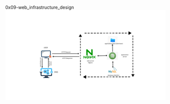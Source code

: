 0x09-web_infrastructure_design
[![Simple Web Stack](0x09-web_infrastructure_design/0-simple_web_stack.png)](0x09-web_infrastructure_design/0-simple_web_stack.png)

